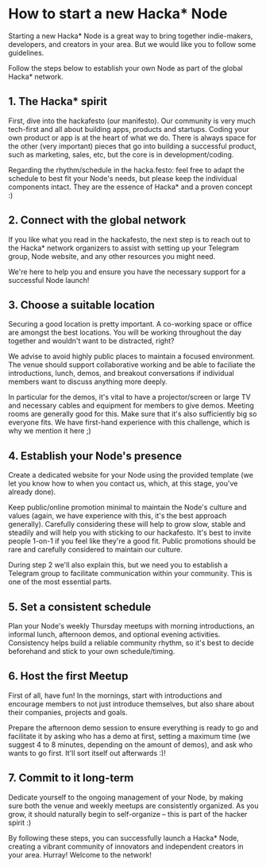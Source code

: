 # How to start a new Hacka* Node

Starting a new Hacka* Node is a great way to bring together indie-makers, developers, and creators in your area. But we would like you to follow some guidelines.

Follow the steps below to establish your own Node as part of the global Hacka* network.

## 1. The Hacka* spirit

First, dive into the hackafesto (our manifesto). Our community is very much tech-first and all about building apps, products and startups. Coding your own product or app is at the heart of what we do. There is always space for the other (very important) pieces that go into building a successful product, such as marketing, sales, etc, but the core is in development/coding. 

Regarding the rhythm/schedule in the hacka.festo: feel free to adapt the schedule to best fit your Node's needs, but please keep the individual components intact. They are the essence of Hacka* and a proven concept :)

## 2. Connect with the global network

If you like what you read in the hackafesto, the next step is to reach out to the Hacka* network organizers to assist with setting up your Telegram group, Node website, and any other resources you might need. 

We're here to help you and ensure you have the necessary support for a successful Node launch!

## 3. Choose a suitable location

Securing a good location is pretty important. A co-working space or office are amongst the best locations. You will be working throughout the day together and wouldn't want to be distracted, right? 

We advise to avoid highly public places to maintain a focused environment. The venue should support collaborative working and be able to faciliate the introductions, lunch,  demos, and breakout conversations if individual members want to discuss anything more deeply.

In particular for the demos, it's vital to have a projector/screen or large TV and necessary cables and equipment for members to give demos. Meeting rooms are generally good for this. Make sure that it's also sufficiently big so everyone fits. We have first-hand experience with this challenge, which is why we mention it here ;)

## 4. Establish your Node's presence

Create a dedicated website for your Node using the provided template (we let you know how to when you contact us, which, at this stage, you've already done).

Keep public/online promotion minimal to maintain the Node's culture and values (again, we have experience with this, it's the best approach generally). Carefully considering these will help to grow slow, stable and steadily and will help you with sticking to our hackafesto. 
It's best to invite people 1-on-1 if you feel like they're a good fit. Public promotions should be rare and carefully considered to maintain our culture. 

During step 2 we'll also explain this, but we need you to establish a Telegram group to facilitate communication within your community. This is one of the most essential parts.

## 5. Set a consistent schedule

Plan your Node's weekly Thursday meetups with morning introductions, an informal lunch, afternoon demos, and optional evening activities. 
Consistency helps build a reliable community rhythm, so it's best to decide beforehand and stick to your own schedule/timing.

## 6. Host the first Meetup

First of all, have fun! In the mornings, start with introductions and encourage members to not just introduce themselves, but also share about their companies, projects and goals. 

Prepare the afternoon demo session to ensure everything is ready to go and facilitate it by asking who has a demo at first, setting a maximum time (we suggest 4 to 8 minutes, depending on the amount of demos), and ask who wants to go first. It'll sort itself out afterwards :)!

## 7. Commit to it long-term

Dedicate yourself to the ongoing management of your Node, by making sure both the venue and weekly meetups are consistently organized. 
As you grow, it should naturally begin to self-organize – this is part of the hacker spirit :)

By following these steps, you can successfully launch a Hacka* Node, creating a vibrant community of innovators and independent creators in your area. Hurray! Welcome to the network!
